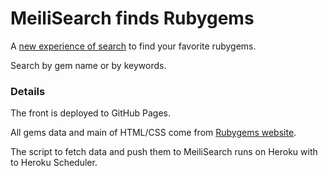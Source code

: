 # MeiliSearch finds Rubygems

A [new experience of search](https://rubygems.meilisearch.com) to find your favorite rubygems.

Search by gem name or by keywords.

### Details

The front is deployed to GitHub Pages.

All gems data and main of HTML/CSS come from [Rubygems website](https://rubygems.org/).

The script to fetch data and push them to MeiliSearch runs on Heroku with to Heroku Scheduler.
